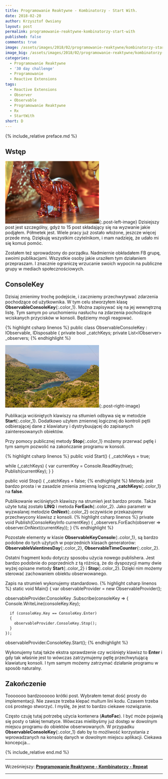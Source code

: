 ```yaml
---
title: Programowanie Reaktywne - Kombinatorzy - Start With.
date: 2018-02-20
author: Krzysztof Owsiany
layout: post
permalink: programowanie-reaktywne-kombinatorzy-start-with
published: false
comments: true        
image: /assets/images/2018/02/programowanie-reaktywne/kombinatorzy-start-with/post.jpg
image_big: /assets/images/2018/02/programowanie-reaktywne/kombinatorzy-start-with/post-big.jpg
categories:
  - Programowanie Reaktywne
  - '30 day challenge'
  - Programowanie
  - Reactive Extensions
tags:
  - Reactive Extensions
  - Observer
  - Observable
  - Programowanie Reaktywne
  - Rx
  - StartWith
short: D
---
```

{% include_relative preface.md %}

## Wstęp
[![Reactive Extensions - ConsoleKey][image1]][image1-big]{:.post-left-image}
Dzisiejszy post jest szczególny, gdyż to 15 post składający się na wyzwanie jakie podjąłem. Półmetek jest. Wiele pracy już zostało włożone, jeszcze więcej przede mną.  Dziękuję wszystkim czytelnikom, i mam nadzieję, że udało mi się komuś pomóc.

Zostałem też sprowadzony do porządku. Nadmiernie obkładałem FB grupę, swoimi publikacjami. Wszystkie osoby jakie uraziłem tym działaniem przepraszam. I znacznie ograniczę wrzucanie swoich wypocin na publiczne grupy w mediach społecznościowych.

## ConsoleKey
Dzisiaj zmienimy trochę podejście, i zaczniemy przechwytywać zdarzenia pochodzące od użytkownika. W tym celu stworzyłem klasę **ObservableConsoleKey**{:.color_1}. Można zapisywać się na jej wewnętrzną listę. Tym samym po uruchomieniu nasłuchu na zdarzenia pochodzące wciskanych przycisków w konsoli. Będziemy mogli reagować.

{% highlight csharp linenos %}
public class ObservableConsoleKey : IObservable<ConsoleKeyInfo>, IDisposable
{
  private bool _catchKeys;
  private List<IObserver<ConsoleKeyInfo>> _observers;
{% endhighlight %}

[![Reactive Extensions - ConsoleKey][post]][post-big]{:.post-right-image}

Publikacja wciśniętych klawiszy na stłumień odbywa się w metodzie **Start**{:.color_1}. Dodatkowo użyłem zmiennej logicznej do kontroli pętli odbierającej dane z klawiatury i dystrybuującej do zapisanych zainteresowanych obiektów.

Przy pomocy publicznej metody **Stop**{:.color_1} możemy przerwać pętlę i tym samym pozwolić na zakończanie programu w konsoli.

{% highlight csharp linenos %}
public void Start()
{
  _catchKeys = true;

  while (_catchKeys)
  {
    var currentKey = Console.ReadKey(true);
    Publish(currentKey);
  }
}

public void Stop()
{
  _catchKeys = false;
{% endhighlight %}
Metoda jest bardzo prosta i w zasadzie zmienia zmienną logiczną **_catchKeys**{:.color_1} na **false**.

Publikowanie wciśniętych klawiszy na strumień jest bardzo proste. Także użyte tutaj zostało **LINQ** i metoda **ForEach**{:.color_2}. Jako parametr w wyzwalanej metodzie **OnNext**{:.color_2} oczywiście przekazujemy przechwycony klawisz z konsoli.
{% highlight csharp linenos %}
private void Publish(ConsoleKeyInfo currentKey)
{
  _observers.ForEach(observer => observer.OnNext(currentKey));
}
{% endhighlight %}

Pozostałe elementy w klasie **ObservableKeyConsole**{:.color_1}, są bardzo podobne do tych użytych w poprzednich klasach generatorów: **ObservableValentinesDay**{:.color_2}, **ObservableTimeCounter**{:.color_2}.

Ostatni fragment kodu dotyczy sposobu użycia nowego publishera. Jest bardzo podobnie do poprzednich z tą różnicą, że do dyspozycji mamy dwie wyżej opisane metody **Start**{:.color_2} i **Stop**{:.color_2}. Dzięki nim możemy sterować zachowaniem obiektu obserwowanego.

Zapis na strumień wykonujemy standardowo.
{% highlight csharp linenos %}
static void Main()
{
  var observableProvider = new ObservableProvider();

  observableProvider.ConsoleKey
    .Subscribe(consoleKey =>
    {
      Console.WriteLine(consoleKey.Key);

      if (consoleKey.Key == ConsoleKey.Enter)
      {
        observableProvider.ConsoleKey.Stop();
      }
    });

  observableProvider.ConsoleKey.Start();
{% endhighlight %}

Wykonujemy tutaj także ekstra sprawdzenie czy wciśnięty klawisz to **Enter** i gdy tak właśnie jest to wówczas zatrzymujemy pętlę przechwytującą klawiaturę konsoli. I tym samym możemy zatrzymać działanie programu w sposób naturalny.

## Zakończenie
Tooooooo bardzoooooo krótki post. Wybrałem temat dość prosty do implementacji. Nie zawsze trzeba klepać multum lini kodu. Czasem trzeba coś prostego stworzyć. I myślę, że jest to bardzo ciekawe rozwiązanie. 

Często czuję tutaj potrzebę użycia kontenera (**AutoFac**). I być może pojawią się posty o takiej tematyce. Wówczas mielibyśmy już dostęp w dowolnym miejscu programu do obiektów obserwowanych. W przypadku **ObservableConsoleKey**{:.color_1} dało by to możliwość korzystania z wprowadzanych na konsolę danych w dowolnym miejscu aplikacji. Ciekawa koncepcja...

{% include_relative end.md %}

------
Wcześniejszy: **[Programowanie Reaktywne - Kombinatorzy - Repeat][previous]**

<!--Następny: **[Programowanie Reaktywne - Kombinatorzy - Start With][next]**-->

------
[previous]: {{site.url}}/programowanie-reaktywne-kombinatorzy-repeat
[next]: {{site.url}}/programowanie-reaktywne-kombinatorzy-concat

[post]: /assets/images/2018/02/programowanie-reaktywne/kombinatorzy-start-with/post.jpg
[post-big]: /assets/images/2018/02/programowanie-reaktywne/kombinatorzy-start-with/post-big.jpg

[image1]: /assets/images/2018/02/programowanie-reaktywne/kombinatorzy-start-with/image1.jpg
[image1-big]: /assets/images/2018/02/programowanie-reaktywne/kombinatorzy-start-with/image1-big.jpg